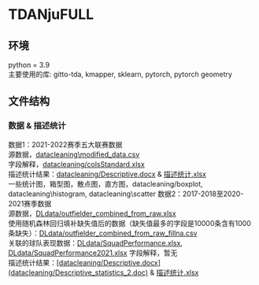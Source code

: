 # TDANjuFULL
## 环境
python = 3.9 <br/>
主要使用的库: gitto-tda, kmapper, sklearn, pytorch, pytorch geometry

## 文件结构
### 数据 & 描述统计
数据1：2021-2022赛季五大联赛数据<br/>
源数据，[datacleaning\modified_data.csv](datacleaning/modified_data.csv) <br/>
字段解释，[datacleaning/colsStandard.xlsx](datacleaning/colsStandard.xlsx) <br/>
描述统计结果：[datacleaning/Descriptive.docx](datacleaning/Descriptive_statistics.doc) & [描述统计.xlsx](datacleaning/%E6%8F%8F%E8%BF%B0%E7%BB%9F%E8%AE%A1.xlsx) <br/>
一些统计图，箱型图，散点图，直方图，datacleaning/boxplot, datacleaning\histogram, datacleaning\scatter
数据2：2017-2018至2020-2021赛季数据 <br/>
源数据，[DLdata/outfielder_combined_from_raw.xlsx](DLdata/outfielder_combined_from_raw.xlsx) <br/>
使用随机森林回归填补缺失值后的数据（缺失值最多的字段是10000条含有1000条缺失）：[DLdata/outfielder_combined_from_raw_fillna.csv](DLdata/outfielder_combined_from_raw_fillna.csv)<br/>
关联的球队表现数据：[DLdata/SquadPerformance.xlsx](DLdata/SquadPerformance.xlsx), [DLdata/SquadPerformance2021.xlsx](DLdata/SquadPerformance2021.xlsx)
字段解释，暂无<br/>
描述统计结果：[\[datacleaning/Descriptive.docx\](datacleaning/Descriptive_statistics_2.doc)](datacleaning/Descriptive_statistics_2.doc) & [描述统计.xlsx](<datacleaning/描述统计 2.xlsx>) <br/>

